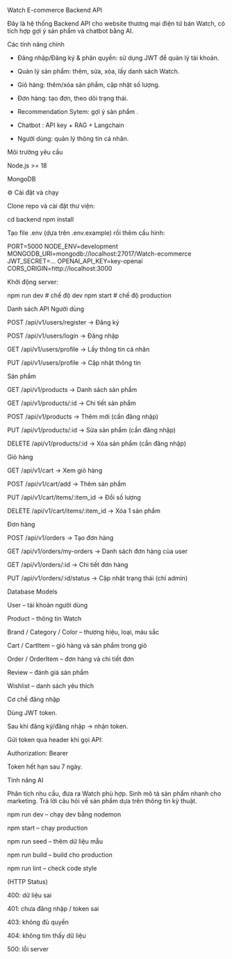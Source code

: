 Watch E-commerce Backend API

Đây là hệ thống Backend API cho website thương mại điện tử bán Watch, có tích hợp gợi ý sản phẩm và chatbot bằng AI.
<!--  -->
Các tính năng chính

- Đăng nhập/Đăng ký & phân quyền: sử dụng JWT để quản lý tài khoản.

- Quản lý sản phẩm: thêm, sửa, xóa, lấy danh sách Watch.

- Giỏ hàng: thêm/xóa sản phẩm, cập nhật số lượng.

- Đơn hàng: tạo đơn, theo dõi trạng thái.

- Recommendation Sytem: gợi ý sản phẩm .

- Chatbot : API key + RAG + Langchain

- Người dùng: quản lý thông tin cá nhân.
<!--  -->
 Môi trường yêu cầu

Node.js >= 18

MongoDB

⚙️ Cài đặt và chạy

Clone repo và cài đặt thư viện:

cd backend
npm install
<!--  -->

Tạo file .env (dựa trên .env.example) rồi thêm cấu hình:

PORT=5000
NODE_ENV=development
MONGODB_URI=mongodb://localhost:27017/Watch-ecommerce
JWT_SECRET=...
OPENAI_API_KEY=key-openai
CORS_ORIGIN=http://localhost:3000
<!--  -->

Khởi động server:

npm run dev   # chế độ dev
npm start     # chế độ production
<!--  -->
Danh sách API
Người dùng

POST /api/v1/users/register → Đăng ký

POST /api/v1/users/login → Đăng nhập

GET /api/v1/users/profile → Lấy thông tin cá nhân

PUT /api/v1/users/profile → Cập nhật thông tin
<!--  -->
Sản phẩm

GET /api/v1/products → Danh sách sản phẩm

GET /api/v1/products/:id → Chi tiết sản phẩm

POST /api/v1/products → Thêm mới (cần đăng nhập)

PUT /api/v1/products/:id → Sửa sản phẩm (cần đăng nhập)

DELETE /api/v1/products/:id → Xóa sản phẩm (cần đăng nhập)
<!--  -->
Giỏ hàng

GET /api/v1/cart → Xem giỏ hàng

POST /api/v1/cart/add → Thêm sản phẩm

PUT /api/v1/cart/items/:item_id → Đổi số lượng

DELETE /api/v1/cart/items/:item_id → Xóa 1 sản phẩm

<!--  -->
Đơn hàng

POST /api/v1/orders → Tạo đơn hàng

GET /api/v1/orders/my-orders → Danh sách đơn hàng của user

GET /api/v1/orders/:id → Chi tiết đơn hàng

PUT /api/v1/orders/:id/status → Cập nhật trạng thái (chỉ admin)
<!--  -->
Database Models

User – tài khoản người dùng

Product – thông tin Watch

Brand / Category / Color – thương hiệu, loại, màu sắc

Cart / CartItem – giỏ hàng và sản phẩm trong giỏ

Order / OrderItem – đơn hàng và chi tiết đơn

Review – đánh giá sản phẩm

Wishlist – danh sách yêu thích
<!--  -->
 Cơ chế đăng nhập

Dùng JWT token.

Sau khi đăng ký/đăng nhập → nhận token.

Gửi token qua header khi gọi API:

Authorization: Bearer <token>


Token hết hạn sau 7 ngày.
<!--  -->
Tính năng AI

Phân tích nhu cầu, đưa ra Watch phù hợp. Sinh mô tả sản phẩm nhanh cho marketing.
Trả lời câu hỏi về sản phẩm dựa trên thông tin kỹ thuật.

<!--  -->

npm run dev – chạy dev bằng nodemon

npm start – chạy production

npm run seed – thêm dữ liệu mẫu

npm run build – build cho production

npm run lint – check code style
<!--  -->
 (HTTP Status)

400: dữ liệu sai

401: chưa đăng nhập / token sai

403: không đủ quyền

404: không tìm thấy dữ liệu

500: lỗi server
